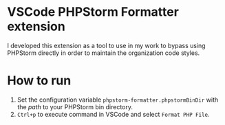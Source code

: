 # VSCode PHPStorm Formatter extension

I developed this extension as a tool to use in my work to bypass using PHPStorm directly in order to maintain the organization code styles.

# How to run

1. Set the configuration variable `phpstorm-formatter.phpstormBinDir` with the _path_ to your PHPStorm bin directory.
2. `Ctrl+p` to execute command in VSCode and select `Format PHP File`.
